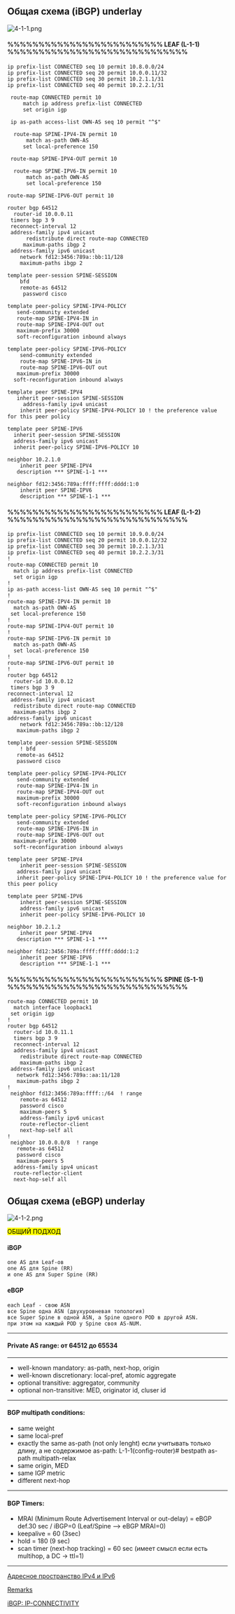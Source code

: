 ## Общая схема (iBGP) underlay

![4-1-1.png](4-1-1.png)

#### %%%%%%%%%%%%%%%%%%%%%%%%% LEAF (L-1-1) %%%%%%%%%%%%%%%%%%%%%%%%%%%%%
 
  	ip prefix-list CONNECTED seq 10 permit 10.8.0.0/24
 	ip prefix-list CONNECTED seq 20 permit 10.0.0.11/32
  	ip prefix-list CONNECTED seq 30 permit 10.2.1.1/31
 	ip prefix-list CONNECTED seq 40 permit 10.2.2.1/31

 	 route-map CONNECTED permit 10
   		 match ip address prefix-list CONNECTED
   		 set origin igp

 	 ip as-path access-list OWN-AS seq 10 permit "^$"
	
	  route-map SPINE-IPV4-IN permit 10
  		  match as-path OWN-AS
   		 set local-preference 150

 	 route-map SPINE-IPV4-OUT permit 10

	  route-map SPINE-IPV6-IN permit 10
  		  match as-path OWN-AS
  		  set local-preference 150

  	route-map SPINE-IPV6-OUT permit 10

	router bgp 64512
	  router-id 10.0.0.11
 	 timers bgp 3 9
 	 reconnect-interval 12
 	 address-family ipv4 unicast
	  	  redistribute direct route-map CONNECTED
   		 maximum-paths ibgp 2
 	 address-family ipv6 unicast
	    network fd12:3456:789a::bb:11/128
  	    maximum-paths ibgp 2

	template peer-session SPINE-SESSION
  	    bfd
    	remote-as 64512
   		 password cisco

	template peer-policy SPINE-IPV4-POLICY
 	   send-community extended
   	   route-map SPINE-IPV4-IN in
	   route-map SPINE-IPV4-OUT out
  	   maximum-prefix 30000
       soft-reconfiguration inbound always

	template peer-policy SPINE-IPV6-POLICY
	    send-community extended
	    route-map SPINE-IPV6-IN in
	    route-map SPINE-IPV6-OUT out
 	   maximum-prefix 30000
  	  soft-reconfiguration inbound always
	
    template peer SPINE-IPV4
 	   inherit peer-session SPINE-SESSION
   		 address-family ipv4 unicast
    	inherit peer-policy SPINE-IPV4-POLICY 10 ! the preference value for this peer policy

	template peer SPINE-IPV6
  	  inherit peer-session SPINE-SESSION
  	  address-family ipv6 unicast
      inherit peer-policy SPINE-IPV6-POLICY 10

	neighbor 10.2.1.0
	    inherit peer SPINE-IPV4
 	   description *** SPINE-1-1 ***
	
	neighbor fd12:3456:789a:ffff:ffff:dddd:1:0
	    inherit peer SPINE-IPV6
		description *** SPINE-1-1 ***

#### %%%%%%%%%%%%%%%%%%%%%%%%% LEAF (L-1-2) %%%%%%%%%%%%%%%%%%%%%%%%%%%%%

	ip prefix-list CONNECTED seq 10 permit 10.9.0.0/24
	ip prefix-list CONNECTED seq 20 permit 10.0.0.12/32
	ip prefix-list CONNECTED seq 30 permit 10.2.1.3/31
	ip prefix-list CONNECTED seq 40 permit 10.2.2.3/31
	!
	route-map CONNECTED permit 10
	  match ip address prefix-list CONNECTED
	  set origin igp
	!
	ip as-path access-list OWN-AS seq 10 permit "^$"
	!
	route-map SPINE-IPV4-IN permit 10
	  match as-path OWN-AS
 	 set local-preference 150
	!
	route-map SPINE-IPV4-OUT permit 10
	!
	route-map SPINE-IPV6-IN permit 10
	  match as-path OWN-AS
	  set local-preference 150
	!
	route-map SPINE-IPV6-OUT permit 10
	!
	router bgp 64512
	  router-id 10.0.0.12
 	 timers bgp 3 9
  	reconnect-interval 12
 	 address-family ipv4 unicast
  	  redistribute direct route-map CONNECTED
  	  maximum-paths ibgp 2
  	address-family ipv6 unicast
	    network fd12:3456:789a::bb:12/128
 	   maximum-paths ibgp 2

	template peer-session SPINE-SESSION
	    ! bfd
  	   remote-as 64512
 	   password cisco

	template peer-policy SPINE-IPV4-POLICY
 	   send-community extended
 	   route-map SPINE-IPV4-IN in
 	   route-map SPINE-IPV4-OUT out
  	   maximum-prefix 30000
 	   soft-reconfiguration inbound always

	template peer-policy SPINE-IPV6-POLICY
 	   send-community extended
 	   route-map SPINE-IPV6-IN in
  	   route-map SPINE-IPV6-OUT out
  	  maximum-prefix 30000
  	  soft-reconfiguration inbound always
	
	template peer SPINE-IPV4
	    inherit peer-session SPINE-SESSION
  	   address-family ipv4 unicast
       inherit peer-policy SPINE-IPV4-POLICY 10 ! the preference value for this peer policy

	template peer SPINE-IPV6
	    inherit peer-session SPINE-SESSION
 	    address-family ipv6 unicast
        inherit peer-policy SPINE-IPV6-POLICY 10

	neighbor 10.2.1.2
	    inherit peer SPINE-IPV4
 	   description *** SPINE-1-1 ***
	
	neighbor fd12:3456:789a:ffff:ffff:dddd:1:2
	    inherit peer SPINE-IPV6
		description *** SPINE-1-1 ***

#### %%%%%%%%%%%%%%%%%%%%%%%%% SPINE (S-1-1) %%%%%%%%%%%%%%%%%%%%%%%%%%%%%

	route-map CONNECTED permit 10
	  match interface loopback1
 	 set origin igp
	!
	router bgp 64512
	  router-id 10.0.11.1
	  timers bgp 3 9
	  reconnect-interval 12
	  address-family ipv4 unicast
	    redistribute direct route-map CONNECTED
  	    maximum-paths ibgp 2
 	 address-family ipv6 unicast
   	   network fd12:3456:789a::aa:11/128
       maximum-paths ibgp 2
	!	
	 neighbor fd12:3456:789a:ffff::/64  ! range
	    remote-as 64512
	    password cisco
	    maximum-peers 5
	    address-family ipv6 unicast
   	    route-reflector-client
        next-hop-self all
	! 
	 neighbor 10.0.0.0/8  ! range
       remote-as 64512
 	   password cisco
   	   maximum-peers 5
  	  address-family ipv4 unicast
      route-reflector-client
      next-hop-self all

## Общая схема (eBGP) underlay

![4-1-2.png](4-1-2.png)

<mark style="background-color: #FFFF00"> ОБЩИЙ ПОДХОД </mark>

#### iBGP
  	one AS для Leaf-ов
  	one AS для Spine (RR)
    и one AS для Super Spine (RR)

#### eBGP
  	each Leaf - свою ASN
   	все Spine одна ASN (двухуровневая топология)
	все Super Spine в одной ASN, а Spine одного POD в другой ASN.
 	при этом на каждый POD у Spine своя AS-NUM.

---
 #### Private AS range: от 64512 до 65534
---
- well-known mandatory: as-path, next-hop, origin
- well-known discretionary: local-pref, atomic aggregate
- optional transitive: aggregator, community
- optional non-transitive: MED, originator id, cluser id
---
#### BGP multipath conditions:
- same weight
- same local-pref
- exactly the same as-path (not only lenght)
  если учитывать только длину, а не содержимое as-path: L-1-1(config-router)# bestpath as-path multipath-relax
- same origin, MED
- same IGP metric
- different next-hop
---
#### BGP Timers:
- MRAI (Minimum Route Advertisement Interval or out-delay) = eBGP def.30 sec / iBGP=0 (Leaf/Spine --> eBGP MRAI=0)
- keepalive = 60 (3sec)
- hold = 180 (9 sec)
- scan timer (next-hop tracking) = 60 sec (имеет смысл если есть multihop, а DC -> ttl=1)
---


[Адресное пространство IPv4 и IPv6](https://github.com/dknet77/VxLAN/tree/main/LABS/1-4/ip-plan.md)

[Remarks](https://github.com/dknet77/VxLAN/tree/main/LABS/1-4/BN.md)

[iBGP: IP-CONNECTIVITY](https://github.com/dknet77/VxLAN/tree/main/LABS/1-4/iBGP-CHECK.txt)
